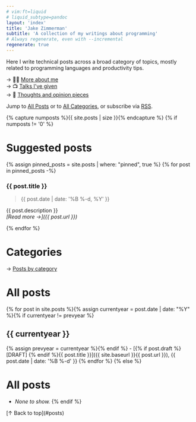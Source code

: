 ```yaml
---
# vim:ft=liquid
# liquid_subtype=pandoc
layout: 'index'
title: 'Jake Zimmerman'
subtitle: 'A collection of my writings about programming'
# Always regenerate, even with --incremental
regenerate: true
---
```


Here I write technical posts across a broad category of topics, mostly related
to programming languages and productivity tips.

→ 👨‍💻 [More about me](https://jez.io)\
→ 📺 [Talks I've given](https://jez.io/talks/)\
→ 💭 [Thoughts and opinion pieces](https://jez.io/thoughts/)

Jump to [All Posts](#all-posts) or to [All Categories](categories/), or
subscribe via [RSS].

[RSS]: /atom.xml

{% capture numposts %}{{ site.posts | size }}{% endcapture %}
{% if numposts != '0' %}

# Suggested posts

{% assign pinned_posts = site.posts | where: "pinned", true %}
{% for post in pinned_posts -%}
### {{ post.title }}

> {{ post.date | date: '%B %-d, %Y' }}

{{ post.description }}\
_[Read more →]({{ post.url }})_

{% endfor %}

# Categories

→ [Posts by category](categories/)

# All posts

{% for post in site.posts %}{% assign currentyear = post.date | date: "%Y" %}{% if currentyear != prevyear %}

## {{ currentyear }}

{% assign prevyear = currentyear %}{% endif %} - [{% if post.draft %}[DRAFT] {% endif %}{{ post.title }}]({{ site.baseurl }}{{ post.url }}), {{ post.date | date: '%B %-d' }}
{% endfor %}
{% else %}

# All posts

- *None to show.*
{% endif %}

<p class="signoff">
  [↑ Back to top](#posts)
</p>
